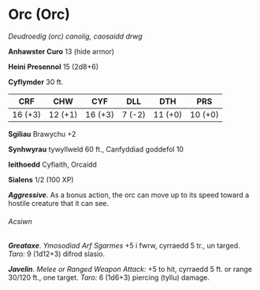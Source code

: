 # Orc (Orc)

*Deudroedig (orc) canolig, caosaidd drwg*

**Anhawster Curo** 13 (hide armor)

**Heini Presennol** 15 (2d8+6)

**Cyflymder** 30 ft.

| CRF     | CHW     | CYF     | DLL    | DTH     | PRS     |
|---------|---------|---------|--------|---------|---------|
| 16 (+3) | 12 (+1) | 16 (+3) | 7 (-2) | 11 (+0) | 10 (+0) |

**Sgiliau** Brawychu +2

**Synhwyrau** tywyllweld 60 ft., Canfyddiad goddefol 10

**Ieithoedd** Cyfiaith, Orcaidd

**Sialens** 1/2 (100 XP)

***Aggressive***. As a bonus action, the orc can move up to its speed toward a hostile creature that it can see.

###### Acsiwn

***Greataxe***. *Ymosodiad Arf Sgarmes* +5 i fwrw, cyrraedd 5 tr., un targed. *Taro:* 9 (1d12+3) difrod slasio.

***Javelin***. *Melee or Ranged Weapon Attack:* +5 to hit, cyrraedd 5 ft. or range 30/120 ft., one target. *Taro:* 6 (1d6+3) piercing (tyllu) damage.